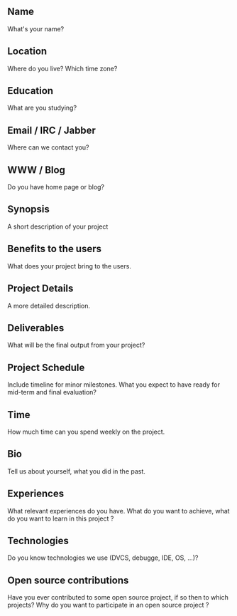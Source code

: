 ## Name ##
What's your name?

## Location ##
Where do you live? Which time zone?

## Education ##
What are you studying?

## Email / IRC / Jabber ##
Where can we contact you?

## WWW / Blog ##
Do you have home page or blog?

## Synopsis ##
A short description of your project

## Benefits to the users ##
What does your project bring to the users.

## Project Details ##
A more detailed description.

## Deliverables ##
What will be the final output from your project?

## Project Schedule ##
Include timeline for minor milestones. What you expect to have ready for mid-term and final evaluation?

## Time ##
How much time can you spend weekly on the project.

## Bio ##
Tell us about yourself, what you did in the past.

## Experiences ##
What relevant experiences do you have. What do you want to achieve, what do you want to learn in this project ?

## Technologies ##
Do you know technologies we use (DVCS, debugge, IDE, OS, ...)?

## Open source contributions ##
Have you ever contributed to some open source project, if so then to which projects? Why do you want to participate in an open source project ?